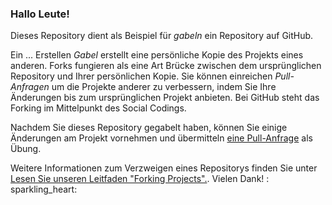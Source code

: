 ### Hallo Leute!

Dieses Repository dient als Beispiel für *gabeln* ein Repository auf GitHub.

Ein ... Erstellen *Gabel* erstellt eine persönliche Kopie des Projekts eines anderen. Forks fungieren als eine Art Brücke zwischen dem ursprünglichen Repository und Ihrer persönlichen Kopie. Sie können einreichen *Pull-Anfragen* um die Projekte anderer zu verbessern, indem Sie Ihre Änderungen bis zum ursprünglichen Projekt anbieten. Bei GitHub steht das Forking im Mittelpunkt des Social Codings.

Nachdem Sie dieses Repository gegabelt haben, können Sie einige Änderungen am Projekt vornehmen und übermitteln [eine Pull-Anfrage](https://github.com/octocat/Spoon-Knife/pulls) als Übung.

Weitere Informationen zum Verzweigen eines Repositorys finden Sie unter [Lesen Sie unseren Leitfaden "Forking Projects".](http://guides.github.com/overviews/forking/). Vielen Dank! : sparkling\_heart:
